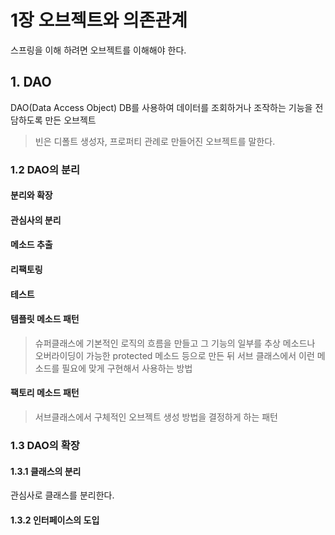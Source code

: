 # 1장 오브젝트와 의존관계 

스프링을 이해 하려면 오브젝트를 이해해야 한다. 
## 1. DAO 
DAO(Data Access Object) DB를 사용하여 데이터를 조회하거나 조작하는 기능을 전담하도록 만든 오브젝트

> 빈은 디폴트 생성자, 프로퍼티 관례로 만들어진 오브젝트를 말한다. 
### 1.2 DAO의 분리 

#### 분리와 확장 
#### 관심사의 분리 
#### 메소드 추출 
#### 리팩토링 
#### 테스트 
#### 템플릿 메소드 패턴 
> 슈퍼클래스에 기본적인 로직의 흐름을 만들고 그 기능의 일부를 추상 메소드나 오버라이딩이 가능한 protected 메소드 등으로 만든 뒤 서브 클래스에서 이런 메소드를 필요에 맞게 구현해서 사용하는 방법
#### 팩토리 메소드 패턴 
> 서브클래스에서 구체적인 오브젝트 생성 방법을 결정하게 하는 패턴 

### 1.3 DAO의 확장
#### 1.3.1 클래스의 분리 
관심사로 클래스를 분리한다. 
#### 1.3.2 인터페이스의 도입 
